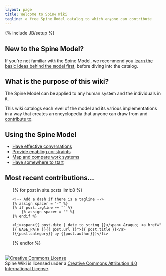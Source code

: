 ```yaml
---
layout: page
title: Welcome to Spine Wiki
tagline: a free Spine Model catalog to which anyone can contribute
---
```

{% include JB/setup %}

## New to the Spine Model?
If you're not familiar with the Spine Model, we recommend you [learn the basic ideas behind the model first](/explanation/introduction/), before diving into the catalog.

## What is the purpose of this wiki?
The Spine Model can be applied to any human system and the individuals in it.

This wiki catalogs each level of the model and its various implementations in a way that creates an encyclopedia that anyone can draw from and [contribute to](https://github.com/SpineModel/spinemodel.github.io).

## Using the Spine Model 

* [Have effective conversations](/explanation/effectiveconversations)
* [Provide enabling constraints](/explanation/enablingconstraints)
* [Map and compare work systems](/explanation/mapworksystems)
* [Have somewhere to start](/explanation/somewheretostart)

## Most recent contributions...
<ul class="posts">
  {% for post in site.posts limit:8 %}
    
    <!-- Add a dash if there is a tagline -->
    {% assign spacer = "-" %}
    {% if post.tagline == "" %}
        {% assign spacer = "" %}
    {% endif %}
    
    <li><span>{{ post.date | date_to_string }}</span> &raquo; <a href="{{ BASE_PATH }}{{ post.url }}">{{ post.title }}</a> ({{post.category}} by {{post.author}})</li>
  
  {% endfor %}
</ul>

<p><br>
<a rel="license" href="http://creativecommons.org/licenses/by/4.0/"><img alt="Creative Commons License" style="border-width:0" src="https://i.creativecommons.org/l/by/4.0/88x31.png" /></a><br /><span xmlns:dct="http://purl.org/dc/terms/" property="dct:title">Spine Wiki</span> is licensed under a <a rel="license" href="http://creativecommons.org/licenses/by/4.0/">Creative Commons Attribution 4.0 International License</a>.
</p>